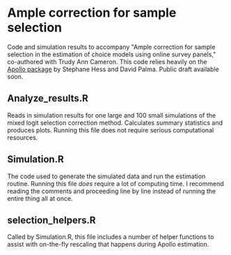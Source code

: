 # Ample correction for sample selection
Code and simulation results to accompany "Ample correction for sample selection in the estimation of choice models using online survey panels," co-authored with Trudy Ann Cameron. This code relies heavily on the [Apollo package](http://www.apollochoicemodelling.com/index.html) by Stephane Hess and David Palma. Public draft available soon.

## Analyze_results.R
Reads in simulation results for one large and 100 small simulations of the mixed logit selection correction method. Calculates summary statistics and produces plots. Running this file does not require serious computational resources.

## Simulation.R
The code used to generate the simulated data and run the estimation routine. Running this file *does* require a lot of computing time. I recommend reading the comments and proceeding line by line instead of running the entire thing all at once. 

## selection_helpers.R
Called by Simulation.R, this file includes a number of helper functions to assist with on-the-fly rescaling that happens during Apollo estimation.
